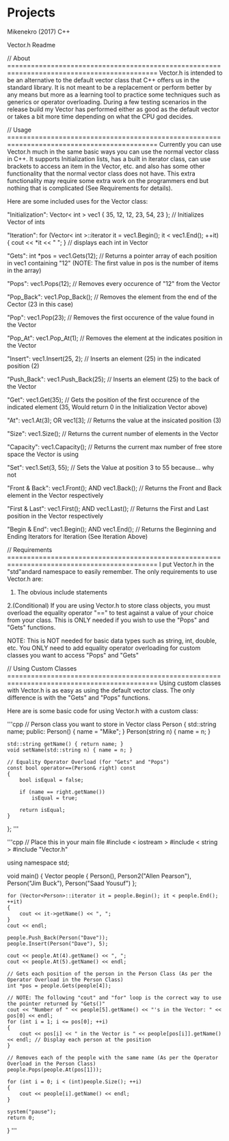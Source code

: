 # Projects
Mikenekro (2017)
C++

Vector.h Readme

// About ============================================================================================
Vector.h is intended to be an alternative to the default vector class that C++ offers us in the standard library. 
It is not meant to be a replacement or perform better by any means but more as a learning tool to practice some techniques 
such as generics or operator overloading. During a few testing scenarios in the release build my Vector has performed
either as good as the default vector or takes a bit more time depending on what the CPU god decides.

// Usage ============================================================================================
Currently you can use Vector.h much in the same basic ways you can use the normal vector class in C++. It supports Initialization lists,
has a built in iterator class, can use brackets to access an item in the Vector, etc. and also has some other functionality that the
normal vector class does not have. This extra functionality may require some extra work on the programmers end but nothing that
is complicated (See Requirements for details).

Here are some included uses for the Vector class:

"Initialization":   Vector< int > vec1 { 35, 12, 12, 23, 54, 23 }; // Initializes Vector of ints

"Iteration":        for (Vector< int >::iterator it = vec1.Begin(); it < vec1.End(); ++it) 
                    { cout << *it << " "; } // displays each int in Vector

"Gets":         int *pos = vec1.Gets(12); // Returns a pointer array of each position in vec1 containing "12" (NOTE: The first value in pos is the number of items in the array)

"Pops":         vec1.Pops(12); // Removes every occurence of "12" from the Vector

"Pop_Back":     vec1.Pop_Back(); // Removes the element from the end of the Cector (23 in this case)

"Pop":          vec1.Pop(23); // Removes the first occurence of the value found in the Vector

"Pop_At":       vec1.Pop_At(1); // Removes the element at the indicates position in the Vector

"Insert":       vec1.Insert(25, 2); // Inserts an element (25) in the indicated position (2)

"Push_Back":    vec1.Push_Back(25); // Inserts an element (25) to the back of the Vector

"Get":          vec1.Get(35); // Gets the position of the first occurence of the indicated element (35, Would return 0 in the Initialization Vector above)

"At":           vec1.At(3); OR vec1[3]; // Returns the value at the insicated position (3)

"Size":         vec1.Size(); // Returns the current number of elements in the Vector

"Capacity":     vec1.Capacity(); // Returns the current max number of free store space the Vector is using

"Set":          vec1.Set(3, 55); // Sets the Value at position 3 to 55 because... why not

"Front & Back": vec1.Front(); AND vec1.Back(); // Returns the Front and Back element in the Vector respectively

"First & Last": vec1.First(); AND vec1.Last(); // Returns the First and Last position in the Vector respectively

"Begin & End":  vec1.Begin(); AND vec1.End(); // Returns the Beginning and Ending Iterators for Iteration (See Iteration Above)



// Requirements ============================================================================================
I put Vector.h in the "std"andard namespace to easily remember. 
The only requirements to use Vector.h are:
1. The obvious include statements

2.(Conditional) If you are using Vector.h to store class objects, you must overload the equality operator "==" to test against a value
of your choice from your class. This is ONLY needed if you wish to use the "Pops" and "Gets" functions.

NOTE: This is NOT needed for basic data types such as string, int, double, etc. You ONLY need to add equality operator overloading
for custom classes you want to access "Pops" and "Gets"

// Using Custom Classes ============================================================================================
Using custom classes with Vector.h is as easy as using the default vector class. The only difference is with the "Gets" and "Pops" functions.

Here are is some basic code for using Vector.h with a custom class:

'''cpp
// Person class you want to store in Vector
class Person
{
	std::string name;
public:
	Person() { name = "Mike"; }
	Person(string n) { name = n; }
	
	std::string getName() { return name; }
	void setName(std::string n) { name = n; }
	
	// Equality Operator Overload (for "Gets" and "Pops")
	const bool operator==(Person& right) const
	{
		bool isEqual = false;
		
		if (name == right.getName())
			isEqual = true;
	
		return isEqual;
	}
};
'''

'''cpp
// Place this in your main file
#include < iostream >
#include < string >
#include "Vector.h"

using namespace std;

void main()
{
	Vector<Person> people { Person(), Person2("Allen Pearson"), Person("Jim Buck"), Person("Saad Yousuf") };

	for (Vector<Person>::iterator it = people.Begin(); it < people.End(); ++it)
	{
		cout << it->getName() << ", ";
	}
	cout << endl;

	people.Push_Back(Person("Dave"));
	people.Insert(Person("Dave"), 5);
	
	cout << people.At(4).getName() << ", ";
	cout << people.At(5).getName() << endl;

	// Gets each position of the person in the Person Class (As per the Operator Overload in the Person Class)
	int *pos = people.Gets(people[4]);

	// NOTE: The following "cout" and "for" loop is the correct way to use the pointer returned by "Gets()"
	cout << "Number of " << people[5].getName() << "'s in the Vector: " << pos[0] << endl;
	for (int i = 1; i <= pos[0]; ++i)
	{
		cout << pos[i] << " in the Vector is " << people[pos[i]].getName() << endl; // Display each person at the position
	}

	// Removes each of the people with the same name (As per the Operator Overload in the Person Class)
	people.Pops(people.At(pos[1]));

	for (int i = 0; i < (int)people.Size(); ++i)
	{
		cout << people[i].getName() << endl;
	}

	system("pause");
    return 0;
}
'''




